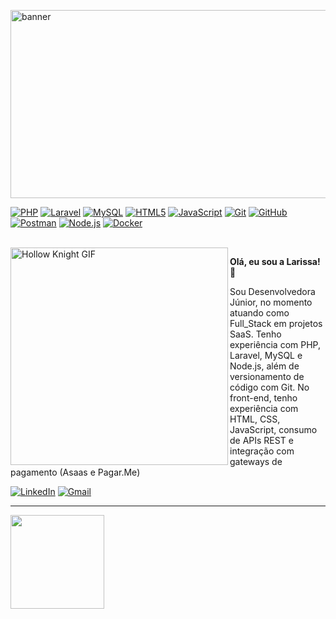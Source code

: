 
<img width="1000" height="301" alt="banner" src="https://github.com/user-attachments/assets/53a3f099-d965-49d1-a49e-4778197155c8" /><br>

<p align="start">
  <a href="https://www.php.net/" target="_blank" rel="noreferrer"><img src="https://img.shields.io/badge/PHP-777BB4?style=for-the-badge&logo=php&logoColor=white" alt="PHP"></a>
  <a href="https://laravel.com/" target="_blank" rel="noreferrer"><img src="https://img.shields.io/badge/Laravel-FF2D20?style=for-the-badge&logo=laravel&logoColor=white" alt="Laravel"></a>
  <a href="https://www.mysql.com/" target="_blank" rel="noreferrer"><img src="https://img.shields.io/badge/MySQL-4479A1?style=for-the-badge&logo=mysql&logoColor=white" alt="MySQL"></a>
  <a href="https://developer.mozilla.org/pt-BR/docs/Web/HTML" target="_blank" rel="noreferrer"><img src="https://img.shields.io/badge/HTML5-E34F26?style=for-the-badge&logo=html5&logoColor=white" alt="HTML5"></a>
  <a href="https://developer.mozilla.org/pt-BR/docs/Web/JavaScript" target="_blank" rel="noreferrer"><img src="https://img.shields.io/badge/JavaScript-F7DF1E?style=for-the-badge&logo=javascript&logoColor=black" alt="JavaScript"></a>
  <a href="https://git-scm.com/" target="_blank" rel="noreferrer"><img src="https://img.shields.io/badge/Git-F05032?style=for-the-badge&logo=git&logoColor=white" alt="Git"></a>
  <a href="https://github.com/" target="_blank" rel="noreferrer"><img src="https://img.shields.io/badge/GitHub-181717?style=for-the-badge&logo=github&logoColor=white" alt="GitHub"></a>
  <a href="https://www.postman.com/" target="_blank" rel="noreferrer"><img src="https://img.shields.io/badge/Postman-FF6C37?style=for-the-badge&logo=postman&logoColor=white" alt="Postman"></a>
 <a href="https://nodejs.org" target="_blank" rel="noreferrer"><img src="https://img.shields.io/badge/Node.js-339933?style=for-the-badge&logo=nodedotjs&logoColor=white" alt="Node.js"></a>
 <a href="https://www.docker.com/" target="_blank" rel="noreferrer"><img src="https://img.shields.io/badge/Docker-2496ED?style=for-the-badge&logo=docker&logoColor=white" alt="Docker"></a>
</p>
<br>

<img src="https://media1.tenor.com/m/-buzIaq-QeoAAAAC/code-coding.gif" width="348" align="left" alt="Hollow Knight GIF">

**Olá, eu sou a Larissa! 👋**

<p>Sou Desenvolvedora Júnior, no momento atuando como Full_Stack em projetos SaaS. Tenho experiência com PHP, Laravel, MySQL e Node.js, além de versionamento de código com Git. No front-end, tenho experiência com HTML, CSS, JavaScript, consumo de APIs REST e integração com gateways de pagamento (Asaas e Pagar.Me)</p>

<p>
  <a href="https://www.linkedin.com/in/larissa-gimenez-706587149/" target="_blank"><img src="https://img.shields.io/badge/LinkedIn-0077B5?style=for-the-badge&logo=linkedin&logoColor=white" alt="LinkedIn"></a>
  <a href="mailto:laris.gimenez13@gmail.com" target="_blank"><img src="https://img.shields.io/badge/Gmail-D14836?style=for-the-badge&logo=gmail&logoColor=white" alt="Gmail"></a>
</p>

----

<div align="start">
  <a href="https://github.com/larissaGimenez">
    <img height="150em" src="https://github-readme-streak-stats.herokuapp.com/?user=larissaGimenez&theme=dracula"/>
  </a>
</div>

<br style="clear: both">









